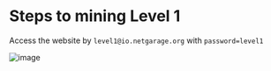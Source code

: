 # Steps to mining Level 1

Access the website by `level1@io.netgarage.org` with `password=level1`

![image](https://github.com/user-attachments/assets/409fff29-ddbc-4c60-b346-6cf2fc3be4b2)

